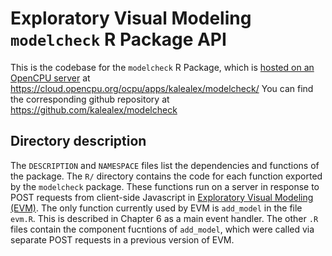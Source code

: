 # Exploratory Visual Modeling `modelcheck` R Package API

This is the codebase for the `modelcheck` R Package, which is [hosted on an OpenCPU server](https://www.opencpu.org/cloud.html) at https://cloud.opencpu.org/ocpu/apps/kalealex/modelcheck/
You can find the corresponding github repository at https://github.com/kalealex/modelcheck

## Directory description

The `DESCRIPTION` and `NAMESPACE` files list the dependencies and functions of the package. 
The `R/` directory contains the code for each function exported by the `modelcheck` package.
These functions run on a server in response to POST requests from client-side Javascript in [Exploratory Visual Modeling (EVM)](https://github.com/MUCollective/exploratory_modeling). 
The only function currently used by EVM is `add_model` in the file `evm.R`. This is described in Chapter 6 as a main event handler.
The other `.R` files contain the component fucntions of `add_model`, which were called via separate POST requests in a previous version of EVM.